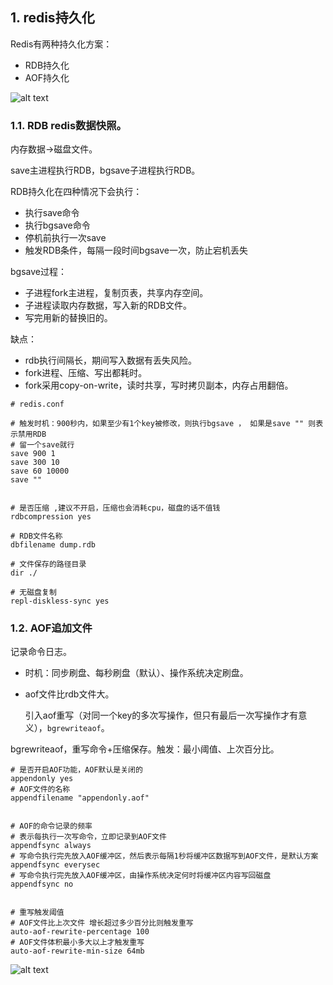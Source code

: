 ## 1. redis持久化

Redis有两种持久化方案：

- RDB持久化
- AOF持久化

![alt text](https://cdn.jsdelivr.net/gh/sword4869/pic1@main/images/202406211210988.png)

### 1.1. RDB redis数据快照。

内存数据→磁盘文件。

save主进程执行RDB，bgsave子进程执行RDB。

RDB持久化在四种情况下会执行：

- 执行save命令
- 执行bgsave命令
- 停机前执行一次save
- 触发RDB条件，每隔一段时间bgsave一次，防止宕机丢失


bgsave过程：
- 子进程fork主进程，复制页表，共享内存空间。
- 子进程读取内存数据，写入新的RDB文件。
- 写完用新的替换旧的。

缺点：
- rdb执行间隔长，期间写入数据有丢失风险。
- fork进程、压缩、写出都耗时。
- fork采用copy-on-write，读时共享，写时拷贝副本，内存占用翻倍。


```properties
# redis.conf

# 触发时机：900秒内，如果至少有1个key被修改，则执行bgsave ， 如果是save "" 则表示禁用RDB
# 留一个save就行
save 900 1  
save 300 10  
save 60 10000 
save ""


# 是否压缩 ,建议不开启，压缩也会消耗cpu，磁盘的话不值钱
rdbcompression yes

# RDB文件名称
dbfilename dump.rdb  

# 文件保存的路径目录
dir ./ 

# 无磁盘复制
repl-diskless-sync yes
```

### 1.2. AOF追加文件

记录命令日志。

- 时机：同步刷盘、每秒刷盘（默认）、操作系统决定刷盘。

- aof文件比rdb文件大。

  ​	引入aof重写（对同一个key的多次写操作，但只有最后一次写操作才有意义），`bgrewriteaof`。



bgrewriteaof，重写命令+压缩保存。触发：最小阈值、上次百分比。

```properties
# 是否开启AOF功能，AOF默认是关闭的
appendonly yes
# AOF文件的名称
appendfilename "appendonly.aof"


# AOF的命令记录的频率
# 表示每执行一次写命令，立即记录到AOF文件
appendfsync always 
# 写命令执行完先放入AOF缓冲区，然后表示每隔1秒将缓冲区数据写到AOF文件，是默认方案
appendfsync everysec 
# 写命令执行完先放入AOF缓冲区，由操作系统决定何时将缓冲区内容写回磁盘
appendfsync no


# 重写触发阈值
# AOF文件比上次文件 增长超过多少百分比则触发重写
auto-aof-rewrite-percentage 100
# AOF文件体积最小多大以上才触发重写 
auto-aof-rewrite-min-size 64mb 
```
![alt text](https://cdn.jsdelivr.net/gh/sword4869/pic1@main/images/202407112154644.png)


